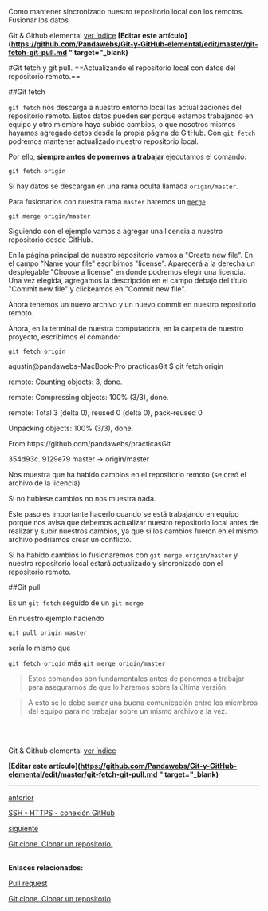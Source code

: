 <span class="hidden-excerpt"> Como mantener sincronizado nuestro repositorio local con los remotos. Fusionar los datos.</span>

<!-- Inicio links índice y github -->

<span class="link-to-index-git">Git & Github elemental [ ver índice](http://localhost:2368/git-github-elemental/)</span>
<strong class="link-to-github">[Editar este artículo](https://github.com/Pandawebs/Git-y-GitHub-elemental/edit/master/git-fetch-git-pull.md " target="_blank)</strong>

<!-- Fin links índice y github -->

#Git fetch y git pull. 
==Actualizando el repositorio local con datos del repositorio remoto.==

##Git fetch

`git fetch` nos descarga a nuestro entorno local las actualizaciones del repositorio remoto.
Estos datos pueden ser porque estamos trabajando en equipo y otro miembro haya subido cambios, o que nosotros mismos hayamos agregado datos desde la propia página de GitHub. Con `git fetch` podremos mantener actualizado nuestro repositorio local.

Por ello, **siempre antes de ponernos a trabajar** ejecutamos el comando:

`git fetch origin`

Si hay datos se descargan en una rama oculta llamada `origin/master`.

Para fusionarlos con nuestra rama `master` haremos un [`merge`](http://localhost:2368/trabajar-con-ramas-git)

`git merge origin/master`


Siguiendo con el ejemplo vamos a agregar una licencia a nuestro repositorio desde GitHub.

En la página principal de nuestro repositorio vamos a "Create new file".
En el campo "Name your file" escribimos "license". Aparecerá a la derecha un desplegable "Choose a license" en donde podremos elegir una licencia.
Una vez elegida, agregamos la descripción en el campo debajo del título "Commit new file" y clickeamos en "Commit new file".

Ahora tenemos un nuevo archivo y un nuevo commit en nuestro repositorio remoto.

Ahora, en la terminal de nuestra computadora, en la carpeta de nuestro proyecto, escribimos el comando:

 `git fetch origin`

<div class="console">
  <p>agustin@pandawebs-MacBook-Pro practicasGit $ git fetch origin</p>
  <p>remote: Counting objects: 3, done.</p>
  <p>remote: Compressing objects: 100% (3/3), done.</p>
  <p>remote: Total 3 (delta 0), reused 0 (delta 0), pack-reused 0</p>
  <p>Unpacking objects: 100% (3/3), done.</p>
  <p>From https://github.com/pandawebs/practicasGit</p>
  <p>   354d93c..9129e79  master     -> origin/master</p>
</div>

Nos muestra que ha habido cambios en el repositorio remoto (se creó el archivo de la licencia).

Si no hubiese cambios no nos muestra nada.

Este paso es importante hacerlo cuando se está trabajando en equipo porque nos avisa que debemos actualizar nuestro repositorio local antes de realizar y subir nuestros cambios, ya que si los cambios fueron en el mismo archivo podríamos crear un conflicto.

Si ha habido cambios lo fusionaremos con `git merge origin/master` y nuestro repositorio local estará actualizado y sincronizado con el repositorio remoto.


##Git pull

Es un `git fetch` seguido de un `git merge`

En nuestro ejemplo haciendo 

`git pull origin master` 

sería lo mismo que 

`git fetch origin` más `git merge origin/master`

> Estos comandos son fundamentales antes de ponernos a trabajar para asegurarnos de que lo haremos sobre la última versión.

> A esto se le debe sumar una buena comunicación entre los miembros del equipo para no trabajar sobre un mismo archivo a la vez.

<br>
<br>

<!-- Inicio links índice y github -->

<span class="link-to-index-git">Git & Github elemental [ ver índice](http://localhost:2368/git-github-elemental/)</span>

<strong class="link-to-github">[Editar este artículo](https://github.com/Pandawebs/Git-y-GitHub-elemental/edit/master/git-fetch-git-pull.md " target="_blank)</strong>

<!-- Fin links índice y github -->

<hr>
<div class="post-content_next">
  <a href="http://localhost:2368/ssh-https-conexion-github">
    <div class="post-content_next-left">
      <p>anterior</p>
      <span>SSH - HTTPS - conexión GitHub</span>
  </div>
  <a href="http://localhost:2368/clonar-un-repositorio/">
    <div class="post-content_next-right">
      <p>siguiente</p>
      <span>Git clone. Clonar un repositorio.</span>
    </div>
  </a>
</div>
<br>

**Enlaces relacionados:**

[Pull request](http://localhost:2368/pull-request)

[Git clone. Clonar un repositorio](http://localhost:2368/clonar-un-repositorio)

